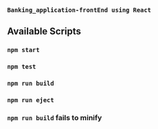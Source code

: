 
### `Banking_application-frontEnd using React`

## Available Scripts

### `npm start`
### `npm test`
### `npm run build`
### `npm run eject`
### `npm run build` fails to minify


